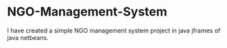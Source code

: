 # NGO-Management-System
I have created a simple NGO management system project in java jframes of java netbeans.
